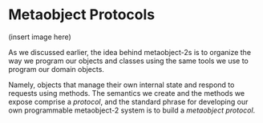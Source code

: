 # Metaobject Protocols

(insert image here)

As we discussed earlier, the idea behind metaobject-2s is to organize the way we program our objects and classes using the same tools we use to program our domain objects.

Namely, objects that manage their own internal state and respond to requests using methods. The semantics we create and the methods we expose comprise a *protocol*, and the standard phrase for developing our own programmable metaobject-2 system is to build a *metaobject protocol*.